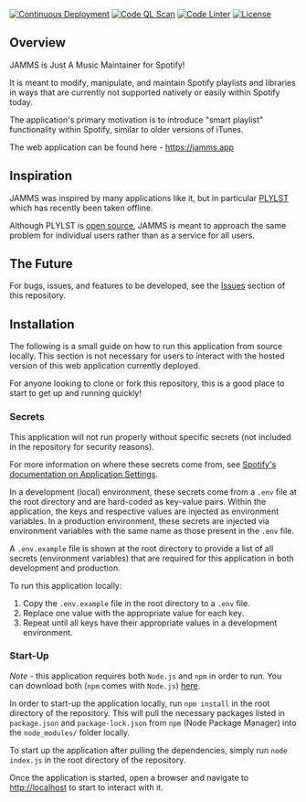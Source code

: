 [![Continuous Deployment](https://github.com/iansantagata/jamms/actions/workflows/continuous-deployment.yml/badge.svg)](https://github.com/iansantagata/jamms/actions/workflows/continuous-deployment.yml)
[![Code QL Scan](https://github.com/iansantagata/jamms/actions/workflows/codeql-analysis.yml/badge.svg)](https://github.com/iansantagata/jamms/actions/workflows/codeql-analysis.yml)
[![Code Linter](https://github.com/iansantagata/jamms/actions/workflows/linter.yml/badge.svg)](https://github.com/iansantagata/jamms/actions/workflows/linter.yml)
[![License](https://img.shields.io/github/license/iansantagata/jamms?label=License)](https://github.com/iansantagata/jamms/blob/master/LICENSE)

## Overview

JAMMS is Just A Music Maintainer for Spotify!

It is meant to modify, manipulate, and maintain Spotify playlists and libraries in ways that are currently not supported natively or easily within Spotify today.

The application's primary motivation is to introduce "smart playlist" functionality within Spotify, similar to older versions of iTunes.

The web application can be found here - https://jamms.app

## Inspiration

JAMMS was inspired by many applications like it, but in particular [PLYLST](https://plylst.app/) which has recently been taken offline.

Although PLYLST is [open source](https://github.com/Shpigford/plylst), JAMMS is meant to approach the same problem for individual users rather than as a service for all users.

## The Future

For bugs, issues, and features to be developed, see the [Issues](https://github.com/iansantagata/jamms/issues) section of this repository.

## Installation

The following is a small guide on how to run this application from source locally. This section is not necessary for users to interact with the hosted version of this web application currently deployed.

For anyone looking to clone or fork this repository, this is a good place to start to get up and running quickly!

### Secrets

This application will not run properly without specific secrets (not included in the repository for security reasons).

For more information on where these secrets come from, see [Spotify's documentation on Application Settings](https://developer.spotify.com/documentation/general/guides/app-settings/).

In a development (local) environment, these secrets come from a `.env` file at the root directory and are hard-coded as key-value pairs.  Within the application, the keys and respective values are injected as environment variables.  In a production environment, these secrets are injected via environment variables with the same name as those present in the `.env` file.

A `.env.example` file is shown at the root directory to provide a list of all secrets (environment variables) that are required for this application in both development and production.

To run this application locally:

1. Copy the `.env.example` file in the root directory to a `.env` file.
2. Replace one value with the appropriate value for each key.
3. Repeat until all keys have their appropriate values in a development environment.

### Start-Up

*Note* - this application requires both `Node.js` and `npm` in order to run.  You can download both (`npm` comes with `Node.js`) [here](https://nodejs.org).

In order to start-up the application locally, run `npm install` in the root directory of the repository.  This will pull the necessary packages listed in `package.json` and `package-lock.json` from `npm` (Node Package Manager) into the `node_modules/` folder locally.

To start up the application after pulling the dependencies, simply run `node index.js` in the root directory of the repository.

Once the application is started, open a browser and navigate to [http://localhost](http://localhost) to start to interact with it.
